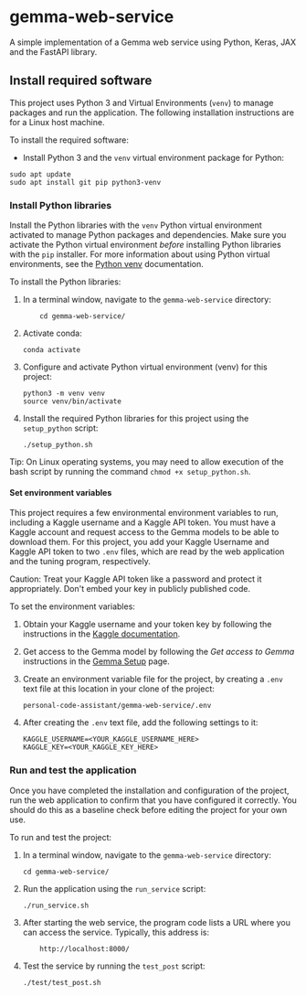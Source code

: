 # gemma-web-service

A simple implementation of a Gemma web service using Python, Keras, JAX and the FastAPI library.

## Install required software

This project uses Python 3 and Virtual Environments (`venv`) to manage packages and run the application. The following installation instructions are for a Linux host machine.

To install the required software:

- Install Python 3 and the `venv` virtual environment package for Python:

```shell
sudo apt update
sudo apt install git pip python3-venv
```

### Install Python libraries

Install the Python libraries with the `venv` Python virtual environment activated to manage Python packages and dependencies. Make sure you activate the Python virtual environment *before* installing Python libraries with the `pip` installer. For more information about using Python virtual environments, see the [Python venv](https://docs.python.org/3/library/venv.html) documentation.

To install the Python libraries:

1. In a terminal window, navigate to the `gemma-web-service` directory:

    ```shell
        cd gemma-web-service/
    ```

2. Activate conda:

    ```shell
    conda activate
    ```

3. Configure and activate Python virtual environment (venv) for this project:

    ```shell
    python3 -m venv venv
    source venv/bin/activate
    ```

4. Install the required Python libraries for this project using the `setup_python` script:

    ```shell
    ./setup_python.sh
    ```

Tip: On Linux operating systems, you may need to allow execution of the bash script by running the command `chmod +x setup_python.sh`.

#### Set environment variables

This project requires a few environmental environment variables to run, including a Kaggle username and a Kaggle API token. You must have a Kaggle account and request access to the Gemma models to be able to download them. For this project, you add your Kaggle Username and Kaggle API token to two `.env` files, which are read by the web application and the tuning program, respectively.

Caution: Treat your Kaggle API token like a password and protect it appropriately. Don't embed your key in publicly published code.

To set the environment variables:

1. Obtain your Kaggle username and your token key by following the instructions in the [Kaggle documentation](https://www.kaggle.com/docs/api#authentication).
2. Get access to the Gemma model by following the *Get access to Gemma* instructions in the [Gemma Setup](/gemma/docs/setup#get-access) page.
3. Create an environment variable file for the project, by creating a `.env` text file at this location in your clone of the project:

    ```shell
    personal-code-assistant/gemma-web-service/.env
    ```

4. After creating the `.env` text file, add the following settings to it:

    ```shell
    KAGGLE_USERNAME=<YOUR_KAGGLE_USERNAME_HERE>
    KAGGLE_KEY=<YOUR_KAGGLE_KEY_HERE>
    ```

### Run and test the application

Once you have completed the installation and configuration of the project, run
the web application to confirm that you have configured it correctly. You should
do this as a baseline check before editing the project for your own use.

To run and test the project:

1. In a terminal window, navigate to the `gemma-web-service` directory:

    ```shell
    cd gemma-web-service/
    ```

2. Run the application using the `run_service` script:

    ```shell
    ./run_service.sh
    ```

3. After starting the web service, the program code lists a URL where you can access the service. Typically, this address is:

    ```shell  
        http://localhost:8000/
    ```

4. Test the service by running the `test_post` script:

    ```shell
    ./test/test_post.sh
    ```
